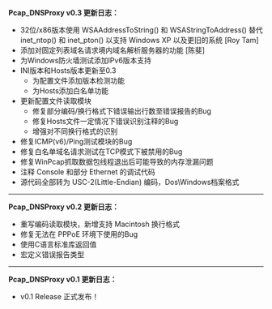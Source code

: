 **Pcap_DNSProxy v0.3 更新日志：**<br />
* 32位/x86版本使用 WSAAddressToString() 和 WSAStringToAddress() 替代 inet_ntop() 和 inet_pton() 以支持 Windows XP 以及更旧的系统 [Roy Tam]
* 添加对固定列表域名请求境内域名解析服务器的功能 [陈斐]
* 为Windows防火墙测试添加IPv6版本支持
* INI版本和Hosts版本更新至0.3
  * 为配置文件添加版本检测功能
  * 为Hosts添加白名单功能
* 更新配置文件读取模块
  * 修复部分编码/换行格式下错误输出行数至错误报告的Bug
  * 修复Hosts文件一定情况下错误识别注释的Bug
  * 增强对不同换行格式的识别
* 修复ICMP(v6)/Ping测试模块的Bug
* 修复白名单域名请求测试在TCP模式下被禁用的Bug
* 修复WinPcap抓取数据包线程退出后可能导致的内存泄漏问题
* 注释 Console 和部分 Ethernet 的调试代码
* 源代码全部转为 USC-2(Little-Endian) 编码，Dos\Windows档案格式

-----
**Pcap_DNSProxy v0.2 更新日志：**<br />
* 重写编码读取模块，新增支持 Macintosh 换行格式
* 修复无法在 PPPoE 环境下使用的Bug
* 使用C语言标准库返回值
* 宏定义错误报告类型

-----
**Pcap_DNSProxy v0.1 更新日志：**<br />
* v0.1 Release 正式发布！
